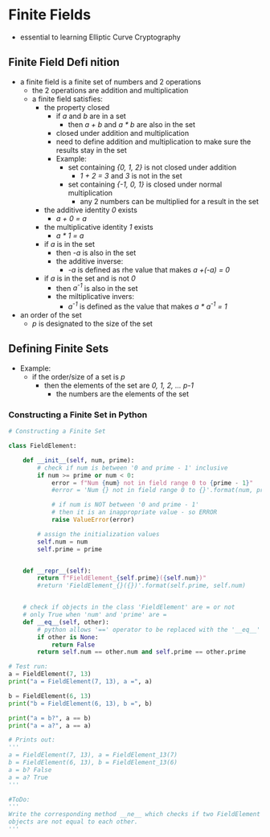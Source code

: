 # Finite Fields

- essential to learning Elliptic Curve Cryptography

## Finite Field Defi nition

- a finite field is a finite set of numbers and 2 operations
  - the 2 operations are addition and multiplication
  - a finite field satisfies:
    - the property closed
      - if _a_ and _b_ are in a set
        - then _a + b_ and _a * b_ are also in the set
      - closed under addition and multiplication
      - need to define addition and multiplication to make sure the results
        stay in the set
      - Example:
        - set containing _{0, 1, 2}_ is not closed under addition
          - _1 + 2 = 3_ and _3_ is not in the set
        - set containing _{-1, 0, 1}_ is closed under normal multiplication
          - any 2 numbers can be multiplied for a result in the set
    - the additive identity _0_ exists
      - _a + 0 = a_
    - the multiplicative identity _1_ exists
      - _a * 1 = a_
    - if _a_ is in the set
      - then _-a_ is also in the set
      - the additive inverse:
        - _-a_ is defined as rhe value that makes _a +(-a) = 0_
    - if _a_ is in the set and is not _0_
      - then _a<sup>-1</sup>_ is also in the set
      - the miltiplicative invers:
        - _a<sup>-1</sup>_ is defined as the value that makes
          _a * a<sup>-1</sup> = 1_
- an order of the set
  - _p_ is designated to the size of the set

## Defining Finite Sets

- Example:
  - if the order/size of a set is _p_
    - then the elements of the set are _0, 1, 2, ... p-1_
      - the numbers are the elements of the set

### Constructing a Finite Set in Python

```Python
# Constructing a Finite Set

class FieldElement:

    def __init__(self, num, prime):
        # check if num is between '0 and prime - 1' inclusive
        if num >= prime or num < 0:
            error = f"Num {num} not in field range 0 to {prime - 1}"
            #error = 'Num {} not in field range 0 to {}'.format(num, prime-1)

            # if num is NOT between '0 and prime - 1'
            # then it is an inappropriate value - so ERROR
            raise ValueError(error)

        # assign the initialization values
        self.num = num
        self.prime = prime


    def __repr__(self):
        return f"FieldElement_{self.prime}({self.num})"
        #return 'FieldElement_{}({})'.format(self.prime, self.num)


    # check if objects in the class 'FieldElement' are = or not
    # only True when 'num' and 'prime' are =
    def __eq__(self, other):
        # python allows '==' operator to be replaced with the '__eq__' method
        if other is None:
            return False
        return self.num == other.num and self.prime == other.prime

# Test run:
a = FieldElement(7, 13)
print("a = FieldElement(7, 13), a =", a)

b = FieldElement(6, 13)
print("b = FieldElement(6, 13), b =", b)

print("a = b?", a == b)
print("a = a?", a == a)

# Prints out:
'''
a = FieldElement(7, 13), a = FieldElement_13(7)
b = FieldElement(6, 13), b = FieldElement_13(6)
a = b? False
a = a? True
'''

#ToDo:
'''
Write the corresponding method __ne__ which checks if two FieldElement
objects are not equal to each other.
'''
```